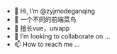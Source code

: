 - 👋 Hi, I’m @zyjmodeganqing
- 👀 一个不同的前端菜鸟
- 🌱 擅长vue，uniapp
- 💞️ I’m looking to collaborate on ...
- 📫 How to reach me ...

<!---
zyjmodeganqing/zyjmodeganqing is a ✨ special ✨ repository because its `README.md` (this file) appears on your GitHub profile.
You can click the Preview link to take a look at your changes.
--->

